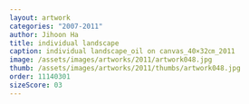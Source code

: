 ```yaml
---
layout: artwork
categories: "2007-2011"
author: Jihoon Ha
title: individual landscape
caption: individual landscape_oil on canvas_40×32㎝_2011
image: /assets/images/artworks/2011/artwork048.jpg
thumb: /assets/images/artworks/2011/thumbs/artwork048.jpg
order: 11140301
sizeScore: 03
---
```

